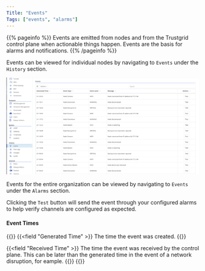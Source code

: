 ```yaml
---
Title: "Events"
Tags: ["events", "alarms"]
---
```


{{% pageinfo %}}
Events are emitted from nodes and from the Trustgrid control plane when actionable things happen. Events are the basis for alarms and notifications.
{{% /pageinfo %}}

Events can be viewed for individual nodes by navigating to `Events` under the `History` section.

![img](node-events-list.png)

Events for the entire organization can be viewed by navigating to `Events` under the `Alarms` section.

Clicking the `Test` button will send the event through your configured alarms to help verify channels are configured as expected.

#### Event Times

{{<fields>}}
{{<field "Generated Time" >}}
The time the event was created.
{{</field >}}

{{<field "Received Time" >}}
The time the event was received by the control plane. This can be later than the generated time in the event of a network disruption, for eample.
{{</field >}}
{{</fields>}}
